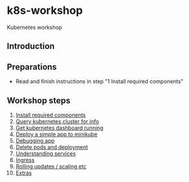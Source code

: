 # k8s-workshop
Kubernetes workshop

## Introduction


## Preparations

- Read and finish instructions in step "1 Install required components"


## Workshop steps

1. [Install required components](./1-installation.md)
2. [Query kubernetes cluster for info](./2-kubernetes-cluster.md)
3. [Get kubernetes dashboard running](./3-kubernetes-dashboard.md)
4. [Deploy a simple app to minikube](./4-deploy-app.md)
5. [Debugging app](./5-debugging-app.md)
6. [Delete pods and deployment](./6-delete-resources.md)
7. [Understanding services](./7-services.md)
8. [Ingress](./8-ingress.md)
9. [Rolling updates / scaling etc](./9-rolling.md)
10. [Extras](./10-extras.md)

